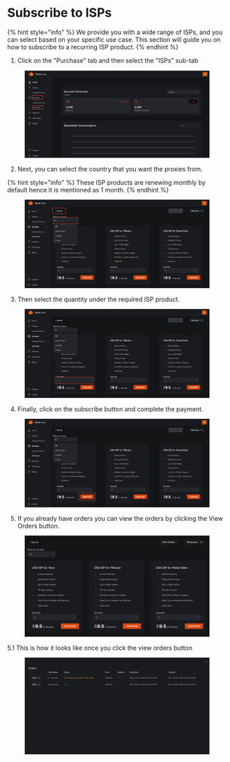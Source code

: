 # Subscribe to ISPs

{% hint style="info" %}
We provide you with a wide range of ISPs, and you can select based on your specific use case. This section will guide you on how to subscribe to a recurring ISP product.
{% endhint %}

1. Click on the "Purchase" tab and then select the "ISPs" sub-tab

<figure><img src="../.gitbook/assets/2024-02-27 12_44_43-Slack.png" alt=""><figcaption></figcaption></figure>

2. Next, you can select the country that you want the proxies from.

{% hint style="info" %}
These ISP products are renewing monthly by default hence it is mentioned as 1 month.
{% endhint %}

<figure><img src="../.gitbook/assets/b (1).png" alt=""><figcaption></figcaption></figure>

3. Then select the quantity under the required ISP product.

<figure><img src="../.gitbook/assets/c (2).png" alt=""><figcaption></figcaption></figure>

4. Finally, click on the subscribe button and complete the payment.

<figure><img src="../.gitbook/assets/2024-02-27 12_59_03-enterprise-dashboard.dev.torchlabs.xyz_dashboard_purchase_isp.png" alt=""><figcaption></figcaption></figure>

5. If you already have orders you can view the orders by clicking the View Orders button.

<figure><img src="../.gitbook/assets/2024-02-27 13_04_30-Enterprise Dashboard - Dev Team - Confluence.png" alt=""><figcaption></figcaption></figure>

5.1 This is how it looks like once you click the view orders button

<figure><img src="../.gitbook/assets/Screenshot 2023-11-20 at 13.47.32.png" alt=""><figcaption></figcaption></figure>
